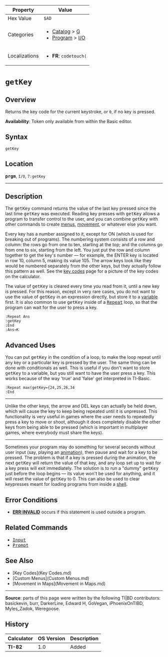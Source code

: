 | Property      | Value |
|---------------|-------|
| Hex Value     | `$AD`|
| Categories    | <ul><li>[Catalog](<../categories/Catalog.md>) > [G](<../categories/Catalog.md#G>)</li><li>[Program](<../categories/Program.md>) > [I/O](<../categories/Program.md#I/O>)</li></ul> |
| Localizations | <ul><li><b>FR</b>: `codetouch(`</li></ul> |

# `getKey`

## Overview
Returns the key code for the current keystroke, or `0`, if no key is pressed.


<b>Availability</b>: Token only available from within the Basic editor.

## Syntax
`getKey`

## Location
<tt><kbd><b>prgm</b></kbd></tt>, `I/O`, `7:getKey`
<hr>

## Description

The <tt>getKey</tt> command returns the value of the last key pressed since the last time <tt>getKey</tt> was executed. Reading key presses with <tt>getKey</tt> allows a program to transfer control to the user, and you can combine <tt>getKey</tt> with other commands to create [menus](custommenus), [movement](movement.md), or whatever else you want.

Every key has a number assigned to it, except for ON (which is used for breaking out of programs). The numbering system consists of a row and column: the rows go from one to ten, starting at the top; and the columns go from one to six, starting from the left. You just put the row and column together to get the key's number — for example, the ENTER key is located in row 10, column 5, making its value 105. The arrow keys look like they would be numbered separately from the other keys, but they actually follow this pattern as well. See the [key codes](key-codes) page for a picture of the key codes on the calculator.

The value of <tt>getKey</tt> is cleared every time you read from it, until a new key is pressed. For this reason, except in very rare cases, you do not want to use the value of <tt>getKey</tt> in an expression directly, but store it to a [variable](variables) first. It is also common to use <tt>getKey</tt> inside of a <tt><a href="Repeat.md">Repeat</a></tt> loop, so that the program can wait for the user to press a key.

```ti-basic
:Repeat Ans
:getKey
:End
:Ans→K
```

## Advanced Uses

You can put <tt>getKey</tt> in the condition of a loop, to make the loop repeat until any key or a particular key is pressed by the user. The same thing can be done with conditionals as well. This is useful if you don't want to store <tt>getKey</tt> to a variable, but you still want to have the user press a key. This works because of the way 'true' and 'false' get interpreted in TI-Basic.

```ti-basic
:Repeat max(getKey={24,25,26,34
:End
```

* * *

Unlike the other keys, the arrow and DEL keys can actually be held down, which will cause the key to keep being repeated until it is unpressed. This functionality is very useful in games where the user needs to repeatedly press a key to move or shoot, although it does completely disable the other keys from being able to be pressed (which is important in multiplayer games, where everybody must share the keys).

* * *

Sometimes your program may do something for several seconds without user input (say, playing an [animation](animation.md)), then pause and wait for a key to be pressed. The problem is that if a key is pressed during the animation, the next <tt>getKey</tt> will return the value of that key, and any loop set up to wait for a key press will exit immediately. The solution is to run a "dummy" <tt>getKey</tt> just before the loop begins — its value won't be used for anything, and it will reset the value of <tt>getKey</tt> to 0. This can also be used to clear keypresses meant for loading programs from inside a [shell](asmshells).

## Error Conditions

*   **[ERR:INVALID](errors#invalid)** occurs if this statement is used outside a program.

## Related Commands

*   <tt><a href="Input.md">Input</a></tt>
*   <tt><a href="Prompt.md">Prompt</a></tt>

## See Also

*   [Key Codes](Key Codes.md)
*   [Custom Menus](Custom Menus.md)
*   [Movement in Maps](Movement in Maps.md)

* * *

**Source**: parts of this page were written by the following TI|BD contributors: basickevin, burr, DarkerLine, Edward H, GoVegan, iPhoenixOnTIBD, Myles_Zadok, Weregoose.

## History
| Calculator | OS Version | Description |
|------------|------------|-------------|
| <b>TI-82</b> | 1.0 | Added |


